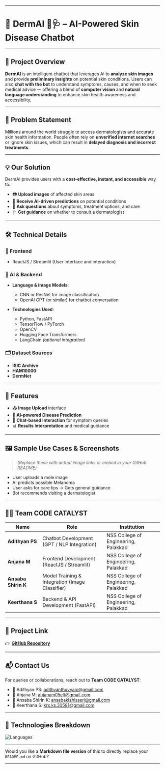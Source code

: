 










---

# 🌿 DermAI 🤖🩺 – AI-Powered Skin Disease Chatbot

---

## 🚀 Project Overview

**DermAI** is an intelligent chatbot that leverages AI to **analyze skin images** and provide **preliminary insights** on potential skin conditions. Users can also **chat with the bot** to understand symptoms, causes, and when to seek medical advice — offering a blend of **computer vision** and **natural language understanding** to enhance skin health awareness and accessibility.

---

## 🧩 Problem Statement

Millions around the world struggle to access dermatologists and accurate skin health information. People often rely on **unverified internet searches** or ignore skin issues, which can result in **delayed diagnosis and incorrect treatments**.

---

## 💡 Our Solution

DermAI provides users with a **cost-effective, instant, and accessible** way to:

* 📷 **Upload images** of affected skin areas
* 🤖 **Receive AI-driven predictions** on potential conditions
* 💬 **Ask questions** about symptoms, treatment options, and care
* 🩺 **Get guidance** on whether to consult a dermatologist

---

## 🛠️ Technical Details

### 🔧 **Frontend**

* ReactJS / Streamlit (User interface and interaction)

### 🧠 **AI & Backend**

* **Language & Image Models**:

  * CNN or ResNet for image classification
  * OpenAI GPT (or similar) for chatbot conversation

* **Technologies Used**:

  * Python, FastAPI
  * TensorFlow / PyTorch
  * OpenCV
  * Hugging Face Transformers
  * LangChain *(optional integration)*

### 🗂️ **Dataset Sources**

* **ISIC Archive**
* **HAM10000**
* **DermNet**

---

## 🎯 Features

* 📤 **Image Upload** interface
* 🧬 **AI-powered Disease Prediction**
* 💬 **Chat-based Interaction** for symptom queries
* 📊 **Results Interpretation** and medical guidance

---

## 🖼️ Sample Use Cases & Screenshots

> *(Replace these with actual image links or embed in your GitHub README)*

* User uploads a mole image
* AI predicts possible Melanoma
* User asks for care tips → Gets general guidance
* Bot recommends visiting a dermatologist

---

## 👨‍💻 Team CODE CATALYST

| Name                | Role                                            | Institution                          |
| ------------------- | ----------------------------------------------- | ------------------------------------ |
| **Adithyan PS**     | Chatbot Development (GPT / NLP Integration)     | NSS College of Engineering, Palakkad |
| **Anjana M**        | Frontend Development (ReactJS / Streamlit)      | NSS College of Engineering, Palakkad |
| **Ansaba Shirin K** | Model Training & Integration (Image Classifier) | NSS College of Engineering, Palakkad |
| **Keerthana S**     | Backend & API Development (FastAPI)             | NSS College of Engineering, Palakkad |

---

## 🔗 Project Link

👉 [**GitHub Repository**](https://github.com/Ansaba-k/skindisease-chatbot/edit/main/README.md)

---

## 📬 Contact Us

For queries or collaborations, reach out to **Team CODE CATALYST**:

* 📧 Adithyan PS: [adithyanthuyyam@gmail.com](mailto:adithyanthuyyam@gmail.com)
* 📧 Anjana M: [anjanam05clt@gmail.com](mailto:anjanam05clt@gmail.com)
* 📧 Ansaba Shirin K: [ansabakizhisseri@gmail.com](mailto:ansabakizhisseri@gmail.com)
* 📧 Keerthana S: [krx.ks.30581@gmail.com](mailto:krx.ks.30581@gmail.com)

---

## 📌 Technologies Breakdown

![Languages](https://img.shields.io/badge/Languages-CSS%2039.1%25,%20JavaScript%2038.6%25,%20HTML%2022.3%25-blue)

---

Would you like a **Markdown file version** of this to directly replace your `README.md` on GitHub?



---

